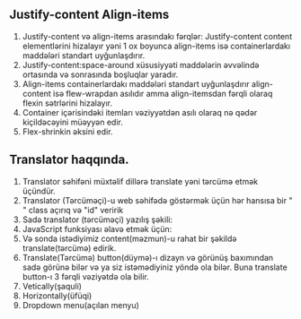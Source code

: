 ## Justify-content Align-items
1. Justify-content və align-items arasındakı fərqlər:
Justify-content content elementlərini hizalayır yəni 1 ox boyunca align-items isə containerlardakı maddələri standart uyğunlaşdırır.
2. Justify-content:space-around xüsusiyyəti maddələrin əvvəlində ortasında və sonrasında boşluqlar yaradır.
3. Align-items containerlardakı maddələri standart uyğunlaşdırır align-content isə flew-wrapdan asılıdır amma align-itemsdan fərqli olaraq flexin sətrlərini hizalayır.
4. Container içərisindəki itemları vəziyyətdən asılı olaraq nə qədər kiçildəcəyini müəyyən edir.
5. Flex-shrinkin əksini edir.
## Translator haqqında.
1. Translator səhifəni müxtəlif dillərə translate yəni tərcümə etmək üçündür.
2. Translator (Tərcüməçi)-u web səhifədə göstərmək üçün hər hansısa bir "<div>" class açırıq və "id" veririk
3. Sadə translator (tərcüməçi) yazılış şəkili: <div id="google_translate_element"></div>
4. JavaScript funksiyası əlavə etmək üçün: <script type="text/javascript">
function googleTranslateElementInit() {
  new google.translate.TranslateElement({pageLanguage: 'en'}, 'google_translate_element');
}</script>
5. Və sonda istədiyimiz content(məzmun)-u rahat bir şəkildə translate(tərcümə) edirik.
6. Translate(Tərcümə) button(düymə)-ı dizayn və görünüş baxımından sadə görünə bilər və ya siz istəmədiyiniz yöndə ola bilər. Buna translate button-ı 3 fərqli vəziyətdə ola bilir.
 1. Vetically(şaquli)
 2. Horizontally(üfüqi)
 3. Dropdown menu(açılan menyu)